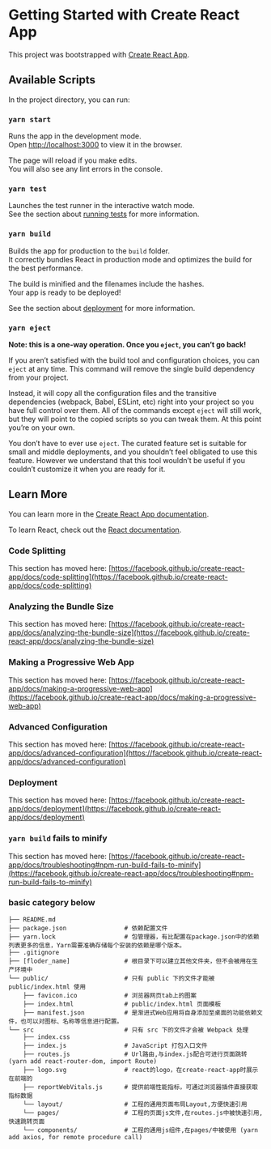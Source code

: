 # Getting Started with Create React App

This project was bootstrapped with [Create React App](https://github.com/facebook/create-react-app).

## Available Scripts

In the project directory, you can run:

### `yarn start`

Runs the app in the development mode.\
Open [http://localhost:3000](http://localhost:3000) to view it in the browser.

The page will reload if you make edits.\
You will also see any lint errors in the console.

### `yarn test`

Launches the test runner in the interactive watch mode.\
See the section about [running tests](https://facebook.github.io/create-react-app/docs/running-tests) for more information.

### `yarn build`

Builds the app for production to the `build` folder.\
It correctly bundles React in production mode and optimizes the build for the best performance.

The build is minified and the filenames include the hashes.\
Your app is ready to be deployed!

See the section about [deployment](https://facebook.github.io/create-react-app/docs/deployment) for more information.

### `yarn eject`

**Note: this is a one-way operation. Once you `eject`, you can’t go back!**

If you aren’t satisfied with the build tool and configuration choices, you can `eject` at any time. This command will remove the single build dependency from your project.

Instead, it will copy all the configuration files and the transitive dependencies (webpack, Babel, ESLint, etc) right into your project so you have full control over them. All of the commands except `eject` will still work, but they will point to the copied scripts so you can tweak them. At this point you’re on your own.

You don’t have to ever use `eject`. The curated feature set is suitable for small and middle deployments, and you shouldn’t feel obligated to use this feature. However we understand that this tool wouldn’t be useful if you couldn’t customize it when you are ready for it.

## Learn More

You can learn more in the [Create React App documentation](https://facebook.github.io/create-react-app/docs/getting-started).

To learn React, check out the [React documentation](https://reactjs.org/).

### Code Splitting

This section has moved here: [https://facebook.github.io/create-react-app/docs/code-splitting](https://facebook.github.io/create-react-app/docs/code-splitting)

### Analyzing the Bundle Size

This section has moved here: [https://facebook.github.io/create-react-app/docs/analyzing-the-bundle-size](https://facebook.github.io/create-react-app/docs/analyzing-the-bundle-size)

### Making a Progressive Web App

This section has moved here: [https://facebook.github.io/create-react-app/docs/making-a-progressive-web-app](https://facebook.github.io/create-react-app/docs/making-a-progressive-web-app)

### Advanced Configuration

This section has moved here: [https://facebook.github.io/create-react-app/docs/advanced-configuration](https://facebook.github.io/create-react-app/docs/advanced-configuration)

### Deployment

This section has moved here: [https://facebook.github.io/create-react-app/docs/deployment](https://facebook.github.io/create-react-app/docs/deployment)

### `yarn build` fails to minify

This section has moved here: [https://facebook.github.io/create-react-app/docs/troubleshooting#npm-run-build-fails-to-minify](https://facebook.github.io/create-react-app/docs/troubleshooting#npm-run-build-fails-to-minify)

### basic category below
```
├── README.md
├── package.json                # 依赖配置文件
├── yarn.lock                   # 包管理器，有比配置在package.json中的依赖列表更多的信息，Yarn需要准确存储每个安装的依赖是哪个版本。
├── .gitignore
├── [floder_name]               # 根目录下可以建立其他文件夹，但不会被用在生产环境中
└── public/                     # 只有 public 下的文件才能被 public/index.html 使用
    ├── favicon.ico             # 浏览器网页tab上的图案
    ├── index.html              # public/index.html 页面模板
    ├── manifest.json           # 是渐进式Web应用将自身添加至桌面的功能依赖文件，也可以对图标、名称等信息进行配置。
└── src                         # 只有 src 下的文件才会被 Webpack 处理
    ├── index.css
    ├── index.js                # JavaScript 打包入口文件
    ├── routes.js               # Url路由,与index.js配合可进行页面跳转 (yarn add react-router-dom, import Route)
    ├── logo.svg                # react的logo，在create-react-app时展示在前端的
    ├── reportWebVitals.js      # 提供前端性能指标，可通过浏览器插件直接获取指标数据
    └── layout/                 # 工程的通用页面布局Layout,方便快速引用
    └── pages/                  # 工程的页面js文件,在routes.js中被快速引用,快速跳转页面
    └── components/             # 工程的通用js组件,在pages/中被使用 (yarn add axios, for remote procedure call)
```